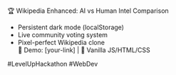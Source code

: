 🏆 Wikipedia Enhanced: AI vs Human Intel Comparison  
- Persistent dark mode (localStorage)  
- Live community voting system  
- Pixel-perfect Wikipedia clone  
🚀 Demo: [your-link] | 🔧 Vanilla JS/HTML/CSS  

#LevelUpHackathon #WebDev
